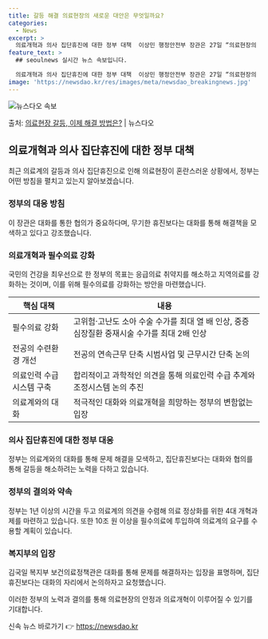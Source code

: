 ```yaml
---
title: 갈등 해결 의료현장의 새로운 대안은 무엇일까요?
categories:
  - News
excerpt: >
  의료개혁과 의사 집단휴진에 대한 정부 대책  이상민 행정안전부 장관은 27일 “의료현장의 혼란을 정상화하고 …
feature_text: >
  ## seoulnews 실시간 뉴스 속보입니다.

  의료개혁과 의사 집단휴진에 대한 정부 대책  이상민 행정안전부 장관은 27일 “의료현장의 혼란을 정상화하고 …
image: 'https://newsdao.kr/res/images/meta/newsdao_breakingnews.jpg'
---
```


![뉴스다오 속보](https://newsdao.kr/res/images/meta/newsdao_breakingnews.jpg)

<p>출처: <a href="https://newsdao.kr/4468" rel="dofollow">의료현장 갈등, 이제 해결 방법은?</a> | 뉴스다오</p>

<h2 data-ke-size="size26">의료개혁과 의사 집단휴진에 대한 정부 대책</h2>
<p data-ke-size="size16">최근 의료계의 갈등과 의사 집단휴진으로 인해 의료현장이 혼란스러운 상황에서, 정부는 어떤 방침을 펼치고 있는지 알아보겠습니다.</p>

<h3><b>정부의 대응 방침</b></h3>
<p data-ke-size="size16">이 장관은 대화를 통한 협의가 중요하다며, 무기한 휴진보다는 대화를 통해 해결책을 모색하고 있다고 강조했습니다.</p>

<h3><b>의료개혁과 필수의료 강화</b></h3>
<p data-ke-size="size16">국민의 건강을 최우선으로 한 정부의 목표는 응급의료 취약지를 해소하고 지역의료를 강화하는 것이며, 이를 위해 필수의료를 강화하는 방안을 마련했습니다.</p>

<table>
	<thead>
		<tr>
			<th><b>핵심 대책</b></th>
			<th><b>내용</b></th>
		</tr>
	</thead>
	<tbody>
		<tr>
			<td>필수의료 강화</td>
			<td>고위험·고난도 소아 수술 수가를 최대 열 배 인상, 중증 심장질환 중재시술 수가를 최대 2배 인상</td>
		</tr>
		<tr>
			<td>전공의 수련환경 개선</td>
			<td>전공의 연속근무 단축 시범사업 및 근무시간 단축 논의</td>
		</tr>
		<tr>
			<td>의료인력 수급 시스템 구축</td>
			<td>합리적이고 과학적인 의견을 통해 의료인력 수급 추계와 조정시스템 논의 추진</td>
		</tr>
		<tr>
			<td>의료계와의 대화</td>
			<td>적극적인 대화와 의료개혁을 희망하는 정부의 변함없는 입장</td>
		</tr>
	</tbody>
</table>

<h3><b>의사 집단휴진에 대한 정부 대응</b></h3>
<p data-ke-size="size16">정부는 의료계와의 대화를 통해 문제 해결을 모색하고, 집단휴진보다는 대화와 협의를 통해 갈등을 해소하려는 노력을 다하고 있습니다.</p>

<h3><b>정부의 결의와 약속</b></h3>
<p data-ke-size="size16">정부는 1년 이상의 시간을 두고 의료계의 의견을 수렴해 의료 정상화를 위한 4대 개혁과제를 마련하고 있습니다. 또한 10조 원 이상을 필수의료에 투입하여 의료계의 요구를 수용할 계획이 있습니다.</p>

<h3><b>복지부의 입장</b></h3>
<p data-ke-size="size16">김국일 복지부 보건의료정책관은 대화를 통해 문제를 해결하자는 입장을 표명하며, 집단휴진보다는 대화의 자리에서 논의하자고 요청했습니다.</p>

이러한 정부의 노력과 결의를 통해 의료현장의 안정과 의료개혁이 이루어질 수 있기를 기대합니다. 

신속 뉴스 바로가기 👉 <a href="https://newsdao.kr" rel="dofollow">https://newsdao.kr</a>


